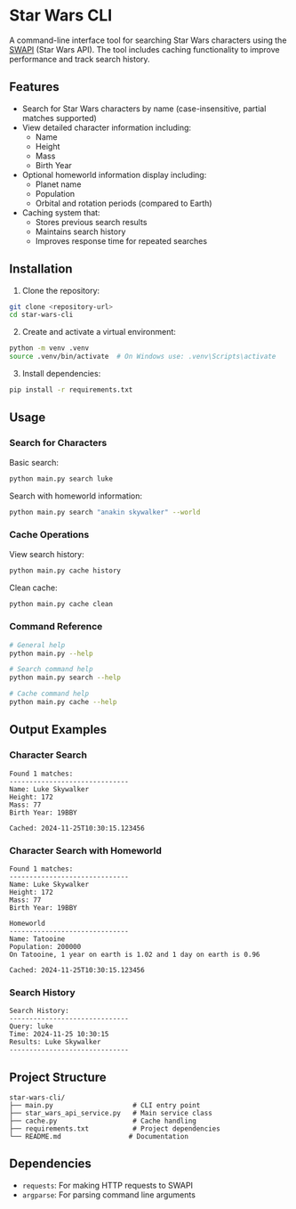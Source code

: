 # Star Wars CLI

A command-line interface tool for searching Star Wars characters using the [SWAPI](https://swapi.dev/) (Star Wars API). The tool includes caching functionality to improve performance and track search history.

## Features

- Search for Star Wars characters by name (case-insensitive, partial matches supported)
- View detailed character information including:
  - Name
  - Height
  - Mass
  - Birth Year
- Optional homeworld information display including:
  - Planet name
  - Population
  - Orbital and rotation periods (compared to Earth)
- Caching system that:
  - Stores previous search results
  - Maintains search history
  - Improves response time for repeated searches

## Installation

1. Clone the repository:
```bash
git clone <repository-url>
cd star-wars-cli
```

2. Create and activate a virtual environment:
```bash
python -m venv .venv
source .venv/bin/activate  # On Windows use: .venv\Scripts\activate
```

3. Install dependencies:
```bash
pip install -r requirements.txt
```

## Usage

### Search for Characters

Basic search:
```bash
python main.py search luke
```

Search with homeworld information:
```bash
python main.py search "anakin skywalker" --world
```

### Cache Operations

View search history:
```bash
python main.py cache history
```

Clean cache:
```bash
python main.py cache clean
```

### Command Reference

```bash
# General help
python main.py --help

# Search command help
python main.py search --help

# Cache command help
python main.py cache --help
```

## Output Examples

### Character Search
```
Found 1 matches:
------------------------------
Name: Luke Skywalker
Height: 172
Mass: 77
Birth Year: 19BBY

Cached: 2024-11-25T10:30:15.123456
```

### Character Search with Homeworld
```
Found 1 matches:
------------------------------
Name: Luke Skywalker
Height: 172
Mass: 77
Birth Year: 19BBY

Homeworld
------------------------------
Name: Tatooine
Population: 200000
On Tatooine, 1 year on earth is 1.02 and 1 day on earth is 0.96

Cached: 2024-11-25T10:30:15.123456
```

### Search History
```
Search History:
------------------------------
Query: luke
Time: 2024-11-25 10:30:15
Results: Luke Skywalker
------------------------------
```

## Project Structure

```
star-wars-cli/
├── main.py                    # CLI entry point
├── star_wars_api_service.py   # Main service class
├── cache.py                   # Cache handling
├── requirements.txt           # Project dependencies
└── README.md                 # Documentation
```

## Dependencies

- `requests`: For making HTTP requests to SWAPI
- `argparse`: For parsing command line arguments

